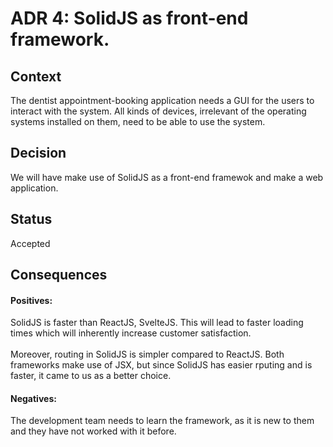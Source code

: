 # ADR 4: SolidJS as front-end framework.
## Context
The dentist appointment-booking application needs a GUI for the users to interact with the system. All kinds of devices, irrelevant of the operating systems installed on them, need to be able to use the system.
</br>
## Decision
We will have make use of SolidJS as a front-end framewok and make a web application.
</br>
## Status
Accepted
</br>
## Consequences
#### Positives:
SolidJS is faster than ReactJS, SvelteJS. This will lead to faster loading times which will inherently increase customer satisfaction.
</br>
</br>
Moreover, routing in SolidJS is simpler compared to ReactJS. Both frameworks make use of JSX, but since SolidJS has easier rputing and is faster, it came to us as a better choice.
</br>
#### Negatives:
The development team needs to learn the framework, as it is new to them and they have not worked with it before.
